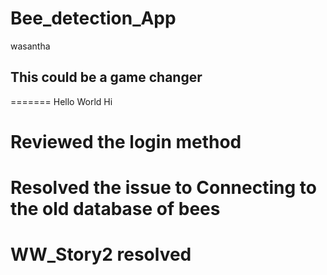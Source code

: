 # Bee_detection_App
wasantha

## This could be a game changer
=======
Hello World
Hi
# Reviewed the login method
# Resolved the issue to Connecting to the old database of bees
# WW_Story2 resolved
